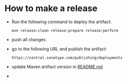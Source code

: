 How to make a release
=====================

* Run the following command to deploy the artifact:

  ```
  mvn release:clean release:prepare release:perform
  ```

* push all changes

* go to the following URL and publish the artifact:

  ```
  https://central.sonatype.com/publishing/deployments
  ```
  
* update Maven artifact version in [README.md](README.md#maven)
* 